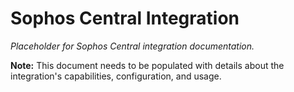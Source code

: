 # Sophos Central Integration

*Placeholder for Sophos Central integration documentation.*

**Note:** This document needs to be populated with details about the integration's capabilities, configuration, and usage.
